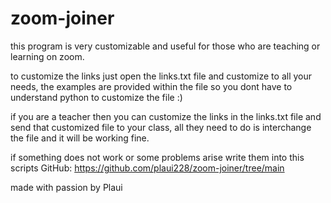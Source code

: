 # zoom-joiner
this program is very customizable and useful for those who are teaching or learning on zoom.

to customize the links just open the links.txt file and customize to all your needs,
the examples are provided within the file so you dont have to understand python to
customize the file :)

if you are a teacher then you can customize the links in the links.txt file and send
that customized file to your class, all they need to do is interchange the file and
it will be working fine.

if something does not work or some problems arise write them into this scripts
GitHub: https://github.com/plaui228/zoom-joiner/tree/main

made with passion by Plaui
